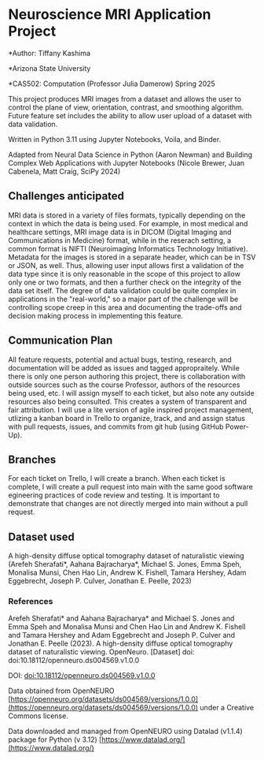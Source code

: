 # Neuroscience MRI Application Project

*Author: Tiffany Kashima

*Arizona State University

*CAS502: Computation (Professor Julia Damerow) Spring 2025

This project produces MRI images from a dataset and allows the user to control the plane of view, orientation, contrast, and smoothing algorithm.  Future feature set includes the ability to allow user upload of a dataset with data validation.

Written in Python 3.11 using Jupyter Notebooks, Voila, and Binder.  

Adapted from Neural Data Science in Python (Aaron Newman) and Building Complex Web Applications with Jupyter Notebooks (Nicole Brewer, Juan Cabenela,  Matt Craig, SciPy 2024) 

## Challenges anticipated
 MRI data is stored in a variety of files formats, typically depending on the context in which the data is being used.  For example, in most medical and healthcare settings, MRI image data is in DICOM (Digital Imaging and Communications in Medicine) format, while in the reserach setting, a common format is NIFTI (Neuroimaging Informatics Technology Initiative).  Metadata for the images is stored in a separate header, which can be in TSV or JSON, as well.  Thus, allowing user input allows first a validation of the data type since it is only reasonable in the scope of this project to allow only one or two formats, and then a further check on the integrity of the data set itself.  The degree of data validation could be quite complex in applications in the "real-world," so a major part of the challenge will be controlling scope creep in this area and documenting the trade-offs and decision making process in implementing this feature.  

## Communication Plan
 All feature requests, potential and actual bugs, testing, research, and documentation will be added as issues and tagged appropraitely.  While there is only one person authoring this project, there is collaboration with outside sources such as the course Professor, authors of the resources being used, etc.  I will assign myself to each ticket, but also note any outside resources also being consulted.  This creates a system of transparent and fair attribution.  I will use a lite version of agile inspired project management, utlizing a kanban board in Trello to organize, track, and and assign status with pull requests, issues, and commits from git hub (using GitHub Power-Up).

## Branches 
For each ticket on Trello, I will create a branch.  When each ticket is complete, I will create a pull request into main with the same good software egineering practices of code review and testing.  It is important to demonstrate that changes are not directly merged into main without a pull request.  

## Dataset used
 A high-density diffuse optical tomography dataset of naturalistic viewing (Arefeh Sherafati*, Aahana Bajracharya*, Michael S. Jones, Emma Speh, Monalisa Munsi, Chen Hao Lin, Andrew K. Fishell, Tamara Hershey, Adam Eggebrecht, Joseph P. Culver, Jonathan E. Peelle, 2023)

### References
Arefeh Sherafati* and Aahana Bajracharya* and Michael S. Jones and Emma Speh and Monalisa Munsi and Chen Hao Lin and Andrew K. Fishell and Tamara Hershey and Adam Eggebrecht and Joseph P. Culver and Jonathan E. Peelle (2023). A high-density diffuse optical tomography dataset of naturalistic viewing. OpenNeuro. [Dataset] doi: doi:10.18112/openneuro.ds004569.v1.0.0

DOI: [doi:10.18112/openneuro.ds004569.v1.0.0](doi:10.18112/openneuro.ds004569.v1.0.0)

Data obtained from OpenNEURO [https://openneuro.org/datasets/ds004569/versions/1.0.0](https://openneuro.org/datasets/ds004569/versions/1.0.0)
under a Creative Commons license.  

Data downloaded and managed from OpenNEURO using Datalad (v1.1.4) package for Python (v 3.12)
[https://www.datalad.org/](https://www.datalad.org/)

